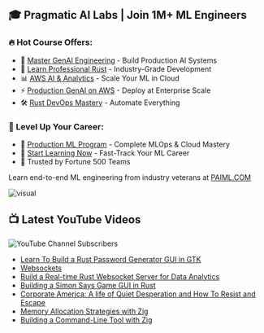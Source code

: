 ## 🎓 Pragmatic AI Labs | Join 1M+ ML Engineers

### 🔥 Hot Course Offers:
* 🤖 [Master GenAI Engineering](https://ds500.paiml.com/learn/course/0bbb5/) - Build Production AI Systems
* 🦀 [Learn Professional Rust](https://ds500.paiml.com/learn/course/g6u1k/) - Industry-Grade Development
* 📊 [AWS AI & Analytics](https://ds500.paiml.com/learn/course/31si1/) - Scale Your ML in Cloud
* ⚡ [Production GenAI on AWS](https://ds500.paiml.com/learn/course/ehks1/) - Deploy at Enterprise Scale
* 🛠️ [Rust DevOps Mastery](https://ds500.paiml.com/learn/course/ex8eu/) - Automate Everything

### 🚀 Level Up Your Career:
* 💼 [Production ML Program](https://paiml.com) - Complete MLOps & Cloud Mastery
* 🎯 [Start Learning Now](https://ds500.paiml.com) - Fast-Track Your ML Career
* 🏢 Trusted by Fortune 500 Teams

Learn end-to-end ML engineering from industry veterans at [PAIML.COM](https://paiml.com)

![visual](https://noahgift.com/img/noah_gift_visual_resume.jpg)


## 📺 Latest YouTube Videos

![YouTube Channel Subscribers](https://img.shields.io/youtube/channel/subscribers/UCNDfiL0D1LUeKWAkRE1xO5Q?label=YouTube%20Subscribers&style=social)

<!-- YOUTUBE-VIDEOS-LIST:START -->
- [Learn To Build a Rust Password Generator GUI in GTK](https://www.youtube.com/watch?v=XOJWOpn33zY)
- [Websockets](https://www.youtube.com/watch?v=EfM0zfqUAD8)
- [Build a Real-time Rust Websocket Server for Data Analytics](https://www.youtube.com/watch?v=uQbhuT6LKdA)
- [Building a Simon Says Game GUI in Rust](https://www.youtube.com/watch?v=W0FrDnby2X0)
- [Corporate America:  A life of Quiet Desperation and How To Resist and Escape](https://www.youtube.com/watch?v=dfCDzTw6y6c)
- [Memory Allocation Strategies with Zig](https://www.youtube.com/watch?v=86Kez-icorI)
- [Building a Command-Line Tool with Zig](https://www.youtube.com/watch?v=1jedNdCOLfs)
<!-- YOUTUBE-VIDEOS-LIST:END -->

